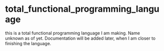 # total_functional_programming_language
this is a total functional programming language I am making. Name unknown as of yet.
Documentation will be added later, when I am closer to finishing the language.
